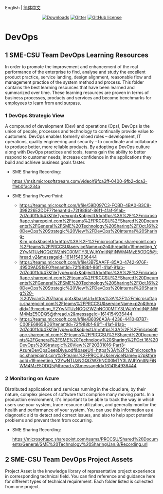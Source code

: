 English | [简体中文](./README_zh-CN.md)

<p align="center">
  <a href="https://github.com/sme-csu"><img src="https://badgen.net/badge/downloads/0/green?icon=github" alt="Downloads"></a>
  <a href="https://gitter.im/SME-CSU-Team/community?utm_source=badge&utm_medium=badge&utm_campaign=pr-badge"><img src="https://badges.gitter.im/SME-CSU-Team/community.svg" alt="Gitter" /></a>
  <a href="/LICENSE"><img src="https://img.shields.io/badge/license-MIT-blue.svg" alt="GitHub license" /></a>


# DevOps

## 1 SME-CSU Team DevOps Learning Resources

In order to promote the improvement and enhancement of the real performance of the enterprise to find, analyse and study the excellent product practice, service landing, design alignment, reasonable flow and management practice of the system method and process. This folder contains the best learning resources that have been learned and summarized over time. These learning resources are proven in terms of business processes, products and services and become benchmarks for employees to learn from and surpass.

### 1 DevOps Strategic View

A compound of development (Dev) and operations (Ops), DevOps is the union of people, processes and technology to continually provide value to customers. DevOps enables formerly siloed roles – development, IT operations, quality engineering and security – to coordinate and collaborate to produce better, more reliable products. By adopting a DevOps culture along with DevOps practices and tools, teams gain the ability to better respond to customer needs, increase confidence in the applications they build and achieve business goals faster.

- SME Sharing Recording: 

  https://msit.microsoftstream.com/video/f9fca3ff-0400-9fb2-dca3-f1eb0fac234a

- SME Sharing PowerPoint:

  - https://teams.microsoft.com/l/file/59D097C3-FCBD-4BA0-B3C8-398226E2DDF7?tenantId=72f988bf-86f1-41af-91ab-2d7cd011db47&fileType=pptx&objectUrl=https%3A%2F%2Fmicrosoftapc.sharepoint.com%2Fteams%2FPRCCSU%2FShared%20Documents%2FGeneral%2FSME%20Technology%20Sharing%2FOct.16%20DevOps%20Strategic%20View%2FDevOps%20Internal%20Sharing-Kim.pptx&baseUrl=https%3A%2F%2Fmicrosoftapc.sharepoint.com%2Fteams%2FPRCCSU&serviceName=p2p&threadId=19:meeting_Y2YwNTUzNGQtZWZhNC00MTY3LWJhYmItNjFiNWM4MzE5ODQ5@thread.v2&messageId=1614154936444
  - https://teams.microsoft.com/l/file/3B75AAFF-85A0-4742-976F-49509AD518F0?tenantId=72f988bf-86f1-41af-91ab-2d7cd011db47&fileType=pptx&objectUrl=https%3A%2F%2Fmicrosoftapc.sharepoint.com%2Fteams%2FPRCCSU%2FShared%20Documents%2FGeneral%2FSME%20Technology%20Sharing%2FOct.16%20DevOps%20Strategic%20View%2FDevOps%20Internal%20Sharing%20-%20Vivian%20Zhang.pptx&baseUrl=https%3A%2F%2Fmicrosoftapc.sharepoint.com%2Fteams%2FPRCCSU&serviceName=p2p&threadId=19:meeting_Y2YwNTUzNGQtZWZhNC00MTY3LWJhYmItNjFiNWM4MzE5ODQ5@thread.v2&messageId=1614154936444
  - https://teams.microsoft.com/l/file/B6096A3A-4236-4410-B7B7-C00FE6865BD6?tenantId=72f988bf-86f1-41af-91ab-2d7cd011db47&fileType=pdf&objectUrl=https%3A%2F%2Fmicrosoftapc.sharepoint.com%2Fteams%2FPRCCSU%2FShared%20Documents%2FGeneral%2FSME%20Technology%20Sharing%2FOct.16%20DevOps%20Strategic%20View%2F20201016-Part3-AzureDevOpsDeepDive.pdf&baseUrl=https%3A%2F%2Fmicrosoftapc.sharepoint.com%2Fteams%2FPRCCSU&serviceName=p2p&threadId=19:meeting_Y2YwNTUzNGQtZWZhNC00MTY3LWJhYmItNjFiNWM4MzE5ODQ5@thread.v2&messageId=1614154936444 

### 2 Monitoring on Azure

Distributed applications and services running in the cloud are, by their nature, complex pieces of software that comprise many moving parts. In a production environment, it's important to be able to track the way in which users use your system, trace resource utilization, and generally monitor the health and performance of your system. You can use this information as a diagnostic aid to detect and correct issues, and also to help spot potential problems and prevent them from occurring.

- SME Sharing Recording: 

  https://microsoftapc.sharepoint.com/teams/PRCCSU/Shared%20Documents/General/SME%20Technology%20Sharing/Jan.8/Recording.url

## 2 SME-CSU Team DevOps Project Assets

Project Asset is the knowledge library of representative project experience in corresponding technical field. You can find reference and guidance here for different types of technical requirement. Each folder listed is collected from one project.